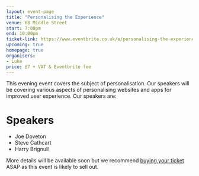 ```yaml
---
layout: event-page  
title: "Personalising the Experience"
venue: 68 Middle Street
start: 7:00pm
end: 10:00pm
ticket-link: https://www.eventbrite.co.uk/e/personalising-the-experience-tickets-21256301169?ref=estw
upcoming: true
homepage: true
organisers:
- Luke
price: £7 + VAT & Eventbrite fee
---
```


This evening event covers the subject of personalisation. Our speakers will be covering various aspects of personalising websites and apps for improved user experience. Our speakers are:

# Speakers
* Joe Doveton
* Steve Cathcart
* Harry Brignull

More details will be available soon but we recommend <a href='https://www.eventbrite.co.uk/e/personalising-the-experience-tickets-21256301169?ref=estw'>buying your ticket<a/> ASAP as this event is likely to sell out.


